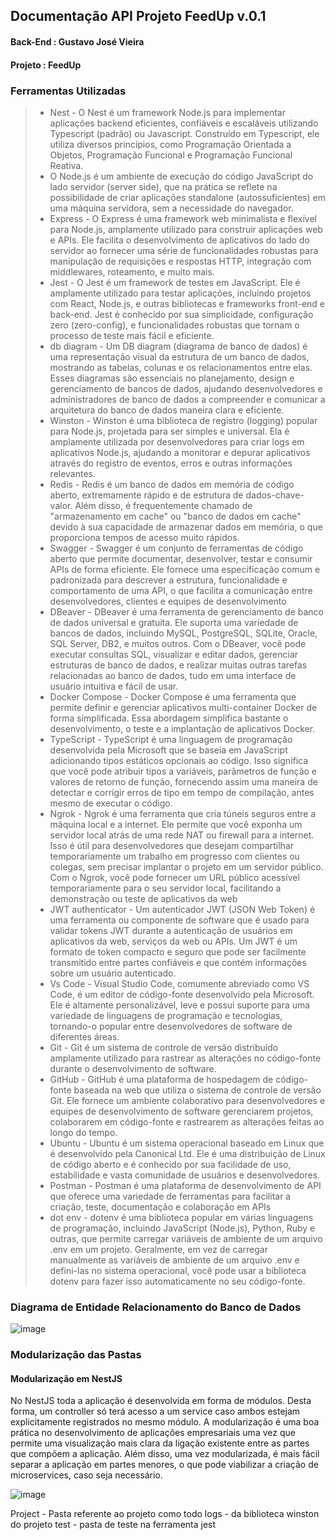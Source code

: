 ## Documentação API Projeto FeedUp v.0.1 
#### Back-End : Gustavo José Vieira
#### Projeto : FeedUp


 <h3>Ferramentas Utilizadas</h3><blockquote><ul>
<li> Nest - O Nest é um framework Node.js para implementar aplicações backend eficientes, confiáveis e escaláveis utilizando Typescript (padrão) ou Javascript. Construído em Typescript, ele utiliza diversos princípios, como Programação Orientada a Objetos, Programação Funcional e Programação Funcional Reativa.<br />  </li>
<li> O Node.js é um ambiente de execução do código JavaScript do lado servidor (server side), que na prática se reflete na possibilidade de criar aplicações standalone (autossuficientes) em uma máquina servidora, sem a necessidade do navegador.
<br />  </li>
<li> Express - O Express é uma framework web minimalista e flexível para Node.js, amplamente utilizado para construir aplicações web e APIs. Ele facilita o desenvolvimento de aplicativos do lado do servidor ao fornecer uma série de funcionalidades robustas para manipulação de requisições e respostas HTTP, integração com middlewares, roteamento, e muito mais.
<br />  </li>
<li> Jest  - O Jest é um framework de testes em JavaScript. Ele é amplamente utilizado para testar aplicações, incluindo projetos com React, Node.js, e outras bibliotecas e frameworks front-end e back-end. Jest é conhecido por sua simplicidade, configuração zero (zero-config), e funcionalidades robustas que tornam o processo de teste mais fácil e eficiente.
<br />  </li>
<li> db diagram - Um DB diagram (diagrama de banco de dados) é uma representação visual da estrutura de um banco de dados, mostrando as tabelas, colunas e os relacionamentos entre elas. Esses diagramas são essenciais no planejamento, design e gerenciamento de bancos de dados, ajudando desenvolvedores e administradores de banco de dados a compreender e comunicar a arquitetura do banco de dados   maneira clara e eficiente.
 <br />  </li>
<li> Winston - Winston é uma biblioteca de registro (logging) popular para Node.js, projetada para ser simples e universal. Ela é amplamente utilizada por desenvolvedores para criar logs em aplicativos Node.js, ajudando a monitorar e depurar aplicativos através do registro de eventos, erros e outras informações relevantes.
<br />  </li>
<li> Redis - Redis é um banco de dados em memória de código aberto, extremamente rápido e de estrutura de dados-chave-valor. Além disso, é frequentemente chamado de "armazenamento em cache" ou "banco de dados em cache" devido à sua capacidade de armazenar dados em memória, o que proporciona tempos de acesso muito rápidos. <br />  </li>
<li> Swagger - Swagger  é um conjunto de ferramentas de código aberto que permite documentar, desenvolver, testar e consumir APIs de forma eficiente. Ele fornece uma especificação comum e padronizada para descrever a estrutura, funcionalidade e comportamento de uma API, o que facilita a comunicação entre desenvolvedores, clientes e equipes de desenvolvimento <br />  </li>
<li> DBeaver - DBeaver é uma ferramenta de gerenciamento de banco de dados universal e gratuita. Ele suporta uma variedade de bancos de dados, incluindo MySQL, PostgreSQL, SQLite, Oracle, SQL Server, DB2, e muitos outros. Com o DBeaver, você pode executar consultas SQL, visualizar e editar dados, gerenciar estruturas de banco de dados, e realizar muitas outras tarefas relacionadas ao banco de dados, tudo em uma interface de usuário intuitiva e fácil de usar. 
 <br />  </li>
<li> Docker Compose -  Docker Compose é uma ferramenta que permite definir e gerenciar aplicativos multi-container Docker de forma simplificada. Essa abordagem simplifica bastante o desenvolvimento, o teste e a implantação de aplicativos Docker.
<br />  </li>
<li> TypeScript - TypeScript é uma linguagem de programação desenvolvida pela Microsoft que se baseia em JavaScript adicionando tipos estáticos opcionais ao código. Isso significa que você pode atribuir tipos a variáveis, parâmetros de função e valores de retorno de função, fornecendo assim uma maneira de detectar e corrigir erros de tipo em tempo de compilação, antes mesmo de executar o código. <br />  </li>
<li> Ngrok - Ngrok é uma ferramenta que cria túneis seguros entre a máquina local e a internet. Ele permite que você exponha um servidor local atrás de uma rede NAT ou firewall para a internet. Isso é útil para desenvolvedores que desejam compartilhar temporariamente um trabalho em progresso com clientes ou colegas, sem precisar implantar o projeto em um servidor público. Com o Ngrok, você pode fornecer um URL público acessível temporariamente para o seu servidor local, facilitando a demonstração ou teste de aplicativos da web</b> <br />  </li>
<li> JWT authenticator - Um autenticador JWT (JSON Web Token) é uma ferramenta ou componente de software que é usado para validar tokens JWT durante a autenticação de usuários em aplicativos da web, serviços da web ou APIs. Um JWT é um formato de token compacto e seguro que pode ser facilmente transmitido entre partes confiáveis e que contém informações sobre um usuário autenticado.
 <br />  </li>
<li> Vs Code - Visual Studio Code, comumente abreviado como VS Code, é um editor de código-fonte desenvolvido pela Microsoft. Ele é altamente personalizável, leve e possui suporte para uma variedade de linguagens de programação e tecnologias, tornando-o popular entre desenvolvedores de software de diferentes áreas.
<br />  </li>
<li> Git - Git é um sistema de controle de versão distribuído amplamente utilizado para rastrear as alterações no código-fonte durante o desenvolvimento de software. 
<br />  </li>
<li> GitHub - GitHub é uma plataforma de hospedagem de código-fonte baseada na web que utiliza o sistema de controle de versão Git. Ele fornece um ambiente colaborativo para desenvolvedores e equipes de desenvolvimento de software gerenciarem projetos, colaborarem em código-fonte e rastrearem as alterações feitas ao longo do tempo.
<br />  </li>
<li> Ubuntu -  Ubuntu é um sistema operacional baseado em Linux que é desenvolvido pela Canonical Ltd. Ele é uma distribuição de Linux de código aberto e é conhecido por sua facilidade de uso, estabilidade e vasta comunidade de usuários e desenvolvedores.<br />  </li>
<li> Postman - Postman é uma plataforma de desenvolvimento de API que oferece uma variedade de ferramentas para facilitar a criação, teste, documentação e colaboração em APIs
<br />  </li>
<li>  dot env - dotenv é uma biblioteca popular em várias linguagens de programação, incluindo JavaScript (Node.js), Python, Ruby e outras, que permite carregar variáveis de ambiente de um arquivo .env em um projeto. Geralmente, em vez de carregar manualmente as variáveis de ambiente de um arquivo .env e defini-las no sistema operacional, você pode usar a biblioteca dotenv para fazer isso automaticamente no seu código-fonte.
 <br />  </li>
<ul></blockquote>


### Diagrama de Entidade Relacionamento do Banco de Dados



![image](https://github.com/GustavoJVvieira/DeployFeedup/assets/164119202/55b3a8b7-6508-4602-8963-0bbb3e1e8e0b)


### Modularização das Pastas

#### Modularização em NestJS
No NestJS toda a aplicação é desenvolvida em forma de módulos. Desta forma, um controller só terá acesso a um service caso ambos estejam explicitamente registrados no mesmo módulo.
A modularização é uma boa prática no desenvolvimento de aplicações empresariais uma vez que permite uma visualização mais clara da ligação existente entre as partes que compõem a aplicação. Além disso, uma vez modularizada, é mais fácil separar a aplicação em partes menores, o que pode viabilizar a criação de microservices, caso seja necessário.

![image](https://github.com/GustavoJVvieira/DeployFeedup/assets/164119202/e108ca1e-df20-415e-ab39-e7dde28ee674)

Project - Pasta referente ao projeto como todo
logs - da biblioteca winston do projeto 
test - pasta de teste na ferramenta jest  


